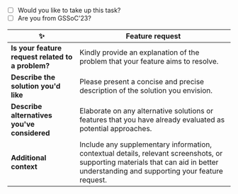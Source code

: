 <!--
Example how to mark a checkbox:-
- [x] My code follows the code style of this project.
-->


- [ ] Would you like to take up this task? 
- [ ] Are you from GSSoC'23? 

|   ✨  |   Feature request                |
|-----|---------------------------------|
| **Is your feature request related to a problem?** | Kindly provide an explanation of the problem that your feature aims to resolve. |
| **Describe the solution you'd like** | Please present a concise and precise description of the solution you envision. |
| **Describe alternatives you've considered** | Elaborate on any alternative solutions or features that you have already evaluated as potential approaches. |
| **Additional context** | Include any supplementary information, contextual details, relevant screenshots, or supporting materials that can aid in better understanding and supporting your feature request. |
